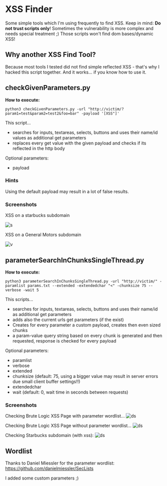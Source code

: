# XSS Finder

Some simple tools which I'm using frequently to find XSS. Keep in mind: __Do not trust scripts only__! Sometimes the vulnerability is more complex and needs special treatment ;) Those scripts won't find dom bases/dynamic XSS!

## Why another XSS Find Tool?

Because most tools I tested did not find simple reflected XSS - that's why I hacked this script together. And it works... if you know how to use it.

## checkGivenParameters.py

__How to execute:__


```
python3 checkGivenParameters.py -url "http://victim/?param1=test&param2=test2&foo=bar" -payload '[XSS"]'
```

This script...
- searches for inputs, textareas, selects, buttons and uses their name/id values as additional get parameters
- replaces every get value with the given payload and checks if its reflected in the http body

Optional parameters:
- payload

### Hints
Using the default payload may result in a lot of false results.

### Screenshots

XSS on a starbucks subdomain

![s](https://i.imgur.com/hrIep5K.png)

XSS on a General Motors subdomain

![v](https://i.imgur.com/eanQkRk.png)

## parameterSearchInChunksSingleThread.py

__How to execute:__

```
python3 parameterSearchInChunksSingleThread.py -url "http://victim/" -paramlist params.txt --extended -extendedchar "<" -chunksize 75 --verbose -wait 5
```

This scripts...
- searches for inputs, textareas, selects, buttons and uses their name/id as additional get parameters
- adds also the current urls get parameters (if the exist)
- Creates for every parameter a custom payload, creates then even sized chunks
- a param-value query string based on every chunk is generated and then requested, response is checked for every payload

Optional parameters:
- paramlist
- verbose
- extended
- chunksize (default: 75, using a bigger value may result in server errors due small client buffer settings!!)
- extendedchar
- wait (default: 0, wait time in seconds between requests)

### Screenshots

Checking Brute Logic XSS Page with parameter wordlist...
![ds](https://i.imgur.com/smuy2yJ.png)

Checking Brute Logic XSS Page without parameter wordlist...
![ds](https://i.imgur.com/Ee4iolo.png)

Checking Starbucks subdomain (with xss):
![ds](https://i.imgur.com/un63HKZ.png)

## Wordlist

Thanks to Daniel Miessler for the parameter wordlist: https://github.com/danielmiessler/SecLists

I added some custom parameters ;)